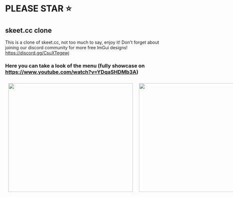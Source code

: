 # PLEASE STAR ⭐

## skeet.cc clone
This is a clone of skeet.cc, not too much to say, enjoy it! Don't forget about joining our discord community for more free ImGui designs! https://discord.gg/CsuXTegewj

### Here you can take a look of the menu (fully showcase on https://www.youtube.com/watch?v=YDqaSHDMb3A)<p align="center">

<div style="display: flex; flex-direction: row;">
  <img src="https://github.com/user-attachments/assets/37c0f3a2-6be9-45fd-872c-1e7a640299eb" width="400" height="350" style="margin: 10px;" />  
  <img src="https://github.com/user-attachments/assets/ef99ede8-21d7-4ab8-902c-8e50351a2eae" width="450" height="350" style="margin: 10px;" />
</div>
